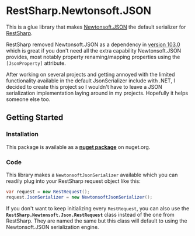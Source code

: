 # RestSharp.Newtonsoft.JSON

This is a glue library that makes [Newtonsoft.JSON](https://github.com/JamesNK/Newtonsoft.Json) the default serializer for [RestSharp](https://github.com/restsharp/RestSharp). 

RestSharp removed Newtonsoft.JSON as a dependency in [version 103.0](https://github.com/restsharp/RestSharp/blob/master/releasenotes.markdown#1030---remove-dependency-on-jsonnet) which is great if you don't need all the extra capability Newtonsoft.JSON provides, most notably property renaming/mapping properties using the `[JsonProperty]` attribute.

After working on several projects and getting annoyed with the limited functionality available in the default JsonSerializer include with .NET, I decided to create this project so I wouldn't have to leave a JSON serialization implementation laying around in my projects. Hopefully it helps someone else too.

## Getting Started

### Installation

This package is available as a [**nuget package**](https://www.nuget.org/packages/RestSharp.Newtonsoft.Json) on nuget.org.

### Code

This library makes a `NewtonsoftJsonSerializer` available which you can readily plug into your RestSharp request object like this:

```csharp
var request = new RestRequest();
request.JsonSerializer = new NewtonsoftJsonSerializer();
```

If you don't want to keep initializing every `RestRequest`, you can also use the **`RestSharp.Newtonsoft.Json.RestRequest`** class instead of the one from RestSharp. They are named the same but this class will default to using the Newtonsoft.JSON serialization engine.
